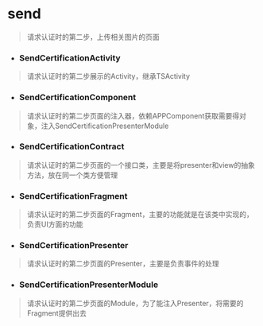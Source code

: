 # send
> 请求认证时的第二步，上传相关图片的页面

- ### SendCertificationActivity
> 请求认证时的第二步展示的Activity，继承TSActivity

- ### SendCertificationComponent
> 请求认证时的第二步页面的注入器，依赖APPComponent获取需要得对象，注入SendCertificationPresenterModule

- ### SendCertificationContract
> 请求认证时的第二步页面的一个接口类，主要是将presenter和view的抽象方法，放在同一个类方便管理

- ### SendCertificationFragment
> 请求认证时的第二步页面的Fragment，主要的功能就是在该类中实现的，负责UI方面的功能

- ### SendCertificationPresenter
> 请求认证时的第二步页面的Presenter，主要是负责事件的处理

- ### SendCertificationPresenterModule
> 请求认证时的第二步页面的Module，为了能注入Presenter，将需要的Fragment提供出去